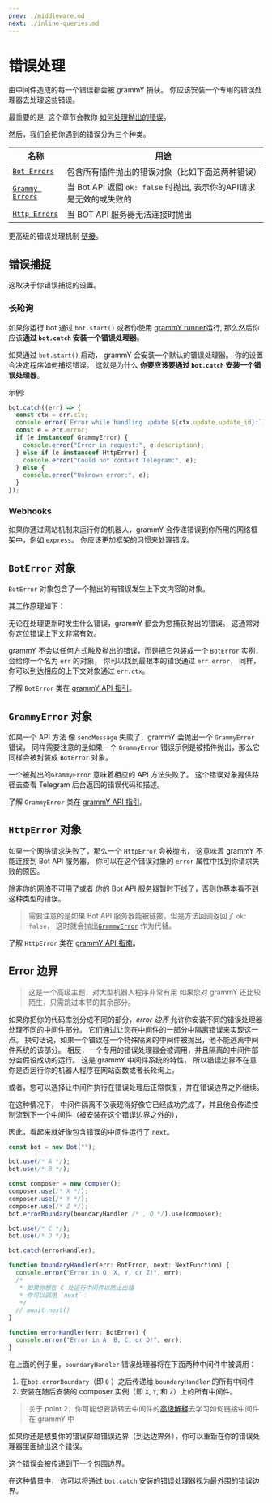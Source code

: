 ```yaml
---
prev: ./middleware.md
next: ./inline-queries.md
---
```


# 错误处理

由中间件造成的每一个错误都会被 grammY 捕获。
你应该安装一个专用的错误处理器去处理这些错误。

最重要的是, 这个章节会教你 [如何处理抛出的错误](#错误捕捉)。

然后，我们会把你遇到的错误分为三个种类。

| 名称                                 | 用途                                              |
| ---------------------------------- | ----------------------------------------------- |
| [`Bot Errors`](#boterror-对象)       | 包含所有插件抛出的错误对象（比如下面这两种错误）                        |
| [`Grammy Errors`](#grammyerror-对象) | 当 Bot API 返回 `ok: false` 时抛出, 表示你的API请求是无效的或失败的 |
| [`Http Errors`](#httperror-对象)     | 当 BOT API 服务器无法连接时抛出                            |

更高级的错误处理机制 [链接](#error-边界)。

## 错误捕捉

这取决于你错误捕捉的设置。

### 长轮询

如果你运行 bot 通过 `bot.start()` 或者你使用 [grammY runner](/zh/plugins/runner.md)运行, 那么然后你应该**通过 `bot.catch` 安装一个错误处理器**。

如果通过 `bot.start()` 启动， grammY 会安装一个默认的错误处理器。
你的设置会决定程序如何捕捉错误。
这就是为什么 **你要应该要通过 `bot.catch` 安装一个错误处理器**。

示例:

```ts
bot.catch((err) => {
  const ctx = err.ctx;
  console.error(`Error while handling update ${ctx.update.update_id}:`);
  const e = err.error;
  if (e instanceof GrammyError) {
    console.error("Error in request:", e.description);
  } else if (e instanceof HttpError) {
    console.error("Could not contact Telegram:", e);
  } else {
    console.error("Unknown error:", e);
  }
});
```

### Webhooks

如果你通过网站机制来运行你的机器人，grammY 会传递错误到你所用的网络框架中，例如 `express`。
你应该更加框架的习惯来处理错误。

## `BotError` 对象

`BotError` 对象包含了一个抛出的有错误发生上下文内容的对象。

其工作原理如下：

无论在处理更新时发生什么错误，grammY 都会为您捕获抛出的错误。
这通常对你定位错误上下文非常有效。

grammY 不会以任何方式触及抛出的错误，而是把它包装成一个 `BotError` 实例，
会给你一个名为 `err` 的对象， 你可以找到最根本的错误通过 `err.error`，
同样，你可以到达相应的上下文对象通过 `err.ctx`。

了解 `BotError` 类在 [grammY API 指引](https://doc.deno.land/https/deno.land/x/grammy/mod.ts#BotError)。

## `GrammyError` 对象

如果一个 API 方法 像 `sendMessage` 失败了，grammY 会抛出一个 `GrammyError` 错误，
同样需要注意的是如果一个 `GrammyError` 错误示例是被插件抛出，那么它同样会被封装成 `BotError` 对象。

一个被抛出的`GrammyError` 意味着相应的 API 方法失败了。
这个错误对象提供路径去查看 Telegram 后台返回的错误代码和描述。

了解 `GrammyError` 类在 [grammY API 指引](https://doc.deno.land/https/deno.land/x/grammy/mod.ts#GrammyError)。

## `HttpError` 对象

如果一个网络请求失败了，那么一个 `HttpError` 会被抛出，
这意味着 grammY 不能连接到 Bot API 服务器。
你可以在这个错误对象的 `error` 属性中找到你请求失败的原因。

除非你的网络不可用了或者 你的 Bot API 服务器暂时下线了，否则你基本看不到这种类型的错误。

> 需要注意的是如果 Bot API 服务器能被链接，但是方法回调返回了 `ok: false`， 这时就会抛出[`GrammyError`](/zh/guide/errors.md#GrammyError对象) 作为代替。

了解 `HttpError` 类在 [grammY API 指南](https://doc.deno.land/https/deno.land/x/grammy/mod.ts#HttpError)。

## Error 边界

> 这是一个高级主题，对大型机器人程序非常有用
> 如果您对 grammY 还比较陌生，只需跳过本节的其余部分。

如果你把你的代码库划分成不同的部分，_error 边界_ 允许你安装不同的错误处理器处理不同的中间件部分。
它们通过让您在中间件的一部分中隔离错误来实现这一点。
换句话说，如果一个错误在一个特殊隔离的中间件被抛出，他不能逃离中间件系统的该部分。
相反，一个专用的错误处理器会被调用，并且隔离的中间件部分会假设成功的运行。
这是 grammY 中间件系统的特性， 所以错误边界不在意你是否运行你的机器人程序在网站函数或者长轮询上。

或者，您可以选择让中间件执行在错误处理后正常恢复，并在错误边界之外继续。

在这种情况下， 中间件隔离不仅表现得好像它已经成功完成了，并且他会传递控制流到下一个中间件（被安装在这个错误边界之外的），

因此，看起来就好像包含错误的中间件运行了 `next`。

```ts
const bot = new Bot("");

bot.use(/* A */);
bot.use(/* B */);

const composer = new Compser();
composer.use(/* X */);
composer.use(/* Y */);
composer.use(/* Z */);
bot.errorBoundary(boundaryHandler /* , Q */).use(composer);

bot.use(/* C */);
bot.use(/* D */);

bot.catch(errorHandler);

function boundaryHandler(err: BotError, next: NextFunction) {
  console.error("Error in Q, X, Y, or Z!", err);
  /*
   * 如果你想在 C 处运行中间件以防止出错
   * 你可以调用 `next`：
   */
  // await next()
}

function errorHandler(err: BotError) {
  console.error("Error in A, B, C, or D!", err);
}
```

在上面的例子里，`boundaryHandler` 错误处理器将在下面两种中间件中被调用：

1. 在`bot.errorBoundary`（即 `Q` ）之后传递给 `boundaryHandler` 的所有中间件
2. 安装在随后安装的 composer 实例（即 `X`, `Y`, 和 `Z`）上的所有中间件。

> 关于 point 2，你可能想要跳转去中间件的[高级解释](/zh/advanced/middleware.md)去学习如何链接中间件在 grammY 中

如果你还是想要你的错误穿越错误边界（到达边界外），你可以重新在你的错误处理器里面抛出这个错误。

这个错误会被传递到下一个包围边界。

在这种情景中， 你可以将通过 `bot.catch` 安装的错误处理器视为最外围的错误边界。
